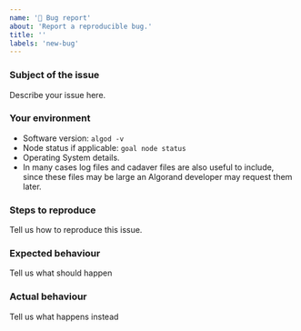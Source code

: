 ```yaml
---
name: '🐜 Bug report'
about: 'Report a reproducible bug.'
title: ''
labels: 'new-bug'
---
```

<!--
NOTE: If this issue relates to security, please use the vulnerability disclosure form here:
https://www.algorand.com/resources/blog/security

General, developer or support questions concerning Algorand should be directed to the Algorand Forums https://forum.algorand.org/.
-->

### Subject of the issue
Describe your issue here.

### Your environment
* Software version: `algod -v`
* Node status if applicable: `goal node status`
* Operating System details. 
* In many cases log files and cadaver files are also useful to include, since these files may be large an Algorand developer may request them later.

### Steps to reproduce
Tell us how to reproduce this issue.

### Expected behaviour
Tell us what should happen

### Actual behaviour
Tell us what happens instead
